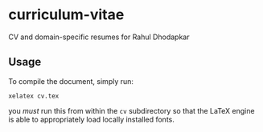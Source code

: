 # curriculum-vitae
CV and domain-specific resumes for Rahul Dhodapkar

## Usage

To compile the document, simply run:

    xelatex cv.tex

you *must* run this from within the `cv` subdirectory so that the LaTeX engine is able to appropriately load locally installed fonts.